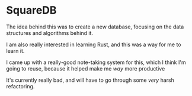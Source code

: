 # SquareDB
The idea behind this was to create a new database, focusing on the data structures and algorithms behind it.

I am also really interested in learning Rust, and this was a way for me to learn it.

I came up with a really-good note-taking system for this, which I think I'm going to reuse, because it helped make me *way* more productive

It's currently really bad, and will have to go through some *very* harsh refactoring.